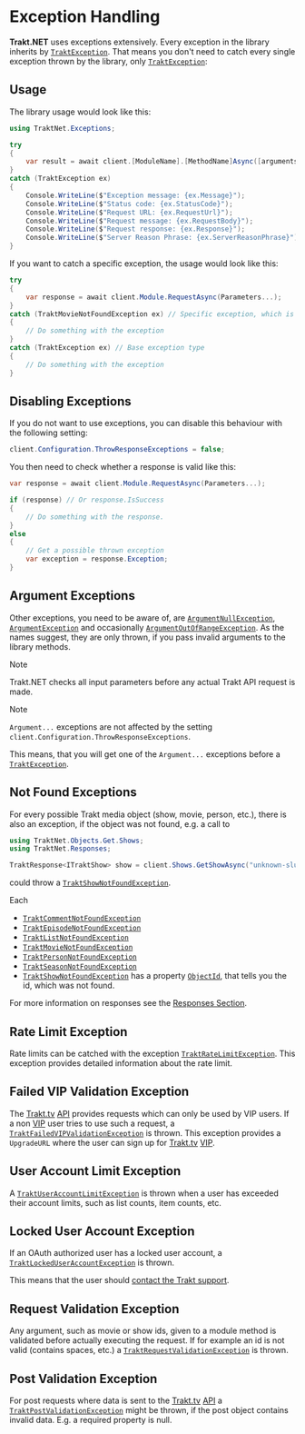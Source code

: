 # Exception Handling

**Trakt.NET** uses exceptions extensively. Every exception in the library inherits by [`TraktException`](xref:TraktNet.Exceptions.TraktException). That means you don't need to catch every single exception thrown by the library, only [`TraktException`](xref:TraktNet.Exceptions.TraktException):

## Usage

The library usage would look like this:

```csharp
using TraktNet.Exceptions;

try
{
    var result = await client.[ModuleName].[MethodName]Async([arguments]);
}
catch (TraktException ex)
{
    Console.WriteLine($"Exception message: {ex.Message}");
    Console.WriteLine($"Status code: {ex.StatusCode}");
    Console.WriteLine($"Request URL: {ex.RequestUrl}");                     // could be null
    Console.WriteLine($"Request message: {ex.RequestBody}");                // could be null
    Console.WriteLine($"Request response: {ex.Response}");                  // could be null
    Console.WriteLine($"Server Reason Phrase: {ex.ServerReasonPhrase}");    // could be null
}
```

If you want to catch a specific exception, the usage would look like this:

```csharp
try
{
    var response = await client.Module.RequestAsync(Parameters...);
}
catch (TraktMovieNotFoundException ex) // Specific exception, which is thrown when a movie is not found
{
    // Do something with the exception
} 
catch (TraktException ex) // Base exception type
{
    // Do something with the exception
}
```

## Disabling Exceptions

If you do not want to use exceptions, you can disable this behaviour with the following setting:

```csharp
client.Configuration.ThrowResponseExceptions = false;
```

You then need to check whether a response is valid like this:

```csharp
var response = await client.Module.RequestAsync(Parameters...);

if (response) // Or response.IsSuccess
{
    // Do something with the response.
}
else
{
    // Get a possible thrown exception
    var exception = response.Exception;
}
```

## Argument Exceptions

Other exceptions, you need to be aware of, are [`ArgumentNullException`](https://learn.microsoft.com/en-us/dotnet/api/system.argumentnullexception?view=net-7.0), [`ArgumentException`](https://learn.microsoft.com/en-us/dotnet/api/system.argumentexception?view=net-7.0) and occasionally [`ArgumentOutOfRangeException`](https://learn.microsoft.com/en-us/dotnet/api/system.argumentoutofrangeexception?view=net-7.0). As the names suggest, they are only thrown, if you pass invalid arguments to the library methods.

> [!NOTE]
> Trakt.NET checks all input parameters before any actual Trakt API request is made.

> [!NOTE]
> `Argument...` exceptions are not affected by the setting `client.Configuration.ThrowResponseExceptions`.

This means, that you will get one of the `Argument...` exceptions before a [`TraktException`](xref:TraktNet.Exceptions.TraktException).

## Not Found Exceptions

For every possible Trakt media object (show, movie, person, etc.), there is also an exception, if the object was not found, e.g. a call to

```csharp
using TraktNet.Objects.Get.Shows;
using TraktNet.Responses;

TraktResponse<ITraktShow> show = client.Shows.GetShowAsync("unknown-slug");
```

could throw a [`TraktShowNotFoundException`](xref:TraktNet.Exceptions.TraktShowNotFoundException).

Each
- [`TraktCommentNotFoundException`](xref:TraktNet.Exceptions.TraktCommentNotFoundException)
- [`TraktEpisodeNotFoundException`](xref:TraktNet.Exceptions.TraktEpisodeNotFoundException)
- [`TraktListNotFoundException`](xref:TraktNet.Exceptions.TraktListNotFoundException)
- [`TraktMovieNotFoundException`](xref:TraktNet.Exceptions.TraktMovieNotFoundException)
- [`TraktPersonNotFoundException`](xref:TraktNet.Exceptions.TraktPersonNotFoundException)
- [`TraktSeasonNotFoundException`](xref:TraktNet.Exceptions.TraktSeasonNotFoundException)
- [`TraktShowNotFoundException`](xref:TraktNet.Exceptions.TraktShowNotFoundException)
has a property [`ObjectId`](xref:TraktNet.Exceptions.TraktObjectNotFoundException.ObjectId), that tells you the id, which was not found.

For more information on responses see the [Responses Section](responses.md).

## Rate Limit Exception

Rate limits can be catched with the exception [`TraktRateLimitException`](xref:TraktNet.Exceptions.TraktRateLimitException).
This exception provides detailed information about the rate limit.

## Failed VIP Validation Exception

The [Trakt.tv](https://trakt.tv/) [API](http://docs.trakt.apiary.io/#) provides requests which can only be used by VIP users.
If a non [VIP](https://trakt.tv/vip) user tries to use such a request, a [`TraktFailedVIPValidationException`](xref:TraktNet.Exceptions.TraktFailedVIPValidationException) is thrown.
This exception provides a `UpgradeURL` where the user can sign up for [Trakt.tv](https://trakt.tv/) [VIP](https://trakt.tv/vip).

## User Account Limit Exception

A [`TraktUserAccountLimitException`](xref:TraktNet.Exceptions.TraktUserAccountLimitException) is thrown when a user has exceeded their account limits, such as list counts, item counts, etc.

## Locked User Account Exception

If an OAuth authorized user has a locked user account, a [`TraktLockedUserAccountException`](xref:TraktNet.Exceptions.TraktLockedUserAccountException) is thrown.

This means that the user should [contact the Trakt support](https://support.trakt.tv/).

## Request Validation Exception

Any argument, such as movie or show ids, given to a module method is validated before actually executing the request.
If for example an id is not valid (contains spaces, etc.) a [`TraktRequestValidationException`](xref:TraktNet.Exceptions.TraktRequestValidationException) is thrown.

## Post Validation Exception

For post requests where data is sent to the [Trakt.tv](https://trakt.tv/) [API](http://docs.trakt.apiary.io/#) a [`TraktPostValidationException`](xref:TraktNet.Exceptions.TraktPostValidationException) might be thrown,
if the post object contains invalid data.
E.g. a required property is null.
